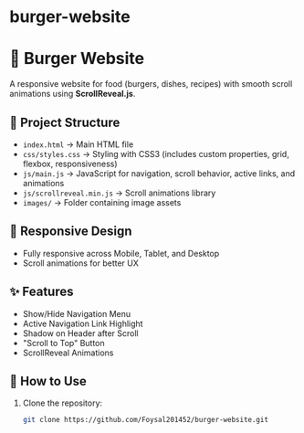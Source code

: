 # burger-website

# 🍔 Burger Website

A responsive website for food (burgers, dishes, recipes) with smooth scroll animations using **ScrollReveal.js**.

## 📂 Project Structure

- `index.html` → Main HTML file
- `css/styles.css` → Styling with CSS3 (includes custom properties, grid, flexbox, responsiveness)
- `js/main.js` → JavaScript for navigation, scroll behavior, active links, and animations
- `js/scrollreveal.min.js` → Scroll animations library
- `images/` → Folder containing image assets

## 📱 Responsive Design

- Fully responsive across Mobile, Tablet, and Desktop
- Scroll animations for better UX

## ✨ Features

- Show/Hide Navigation Menu
- Active Navigation Link Highlight
- Shadow on Header after Scroll
- "Scroll to Top" Button
- ScrollReveal Animations

## 🚀 How to Use

1. Clone the repository:
   ```bash
   git clone https://github.com/Foysal201452/burger-website.git
